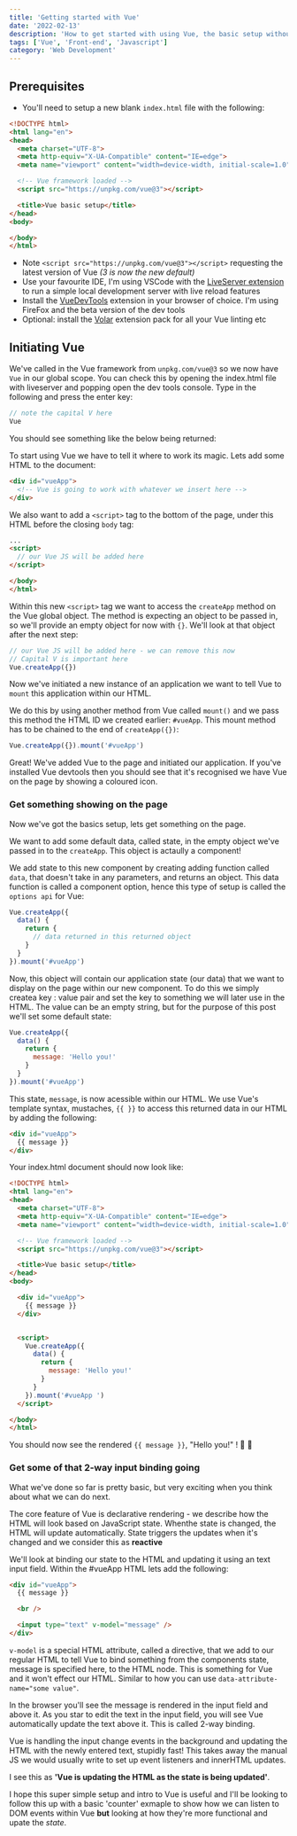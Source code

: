 ```yaml
---
title: 'Getting started with Vue'
date: '2022-02-13'
description: 'How to get started with using Vue, the basic setup without any build tools..'
tags: ['Vue', 'Front-end', 'Javascript']
category: 'Web Development'
---
```


## Prerequisites
- You'll need to setup a new blank `index.html` file with the following:
```html
<!DOCTYPE html>
<html lang="en">
<head>
  <meta charset="UTF-8">
  <meta http-equiv="X-UA-Compatible" content="IE=edge">
  <meta name="viewport" content="width=device-width, initial-scale=1.0">

  <!-- Vue framework loaded -->
  <script src="https://unpkg.com/vue@3"></script>

  <title>Vue basic setup</title>
</head>
<body>

</body>
</html>
```
- Note `<script src="https://unpkg.com/vue@3"></script>` requesting the latest version of Vue _(3 is now the new default)_
- Use your favourite IDE, I'm using VSCode with the [LiveServer extension](https://marketplace.visualstudio.com/items?itemName=ritwickdey.LiveServer) to run a simple local development server with live reload features
- Install the [VueDevTools](https://addons.mozilla.org/en-US/firefox/addon/vue-js-devtools/) extension in your browser of choice. I'm using FireFox and the beta version of the dev tools
- Optional: install the [Volar](https://marketplace.visualstudio.com/items?itemName=MisterJ.vue-volar-extention-pack) extension pack for all your Vue linting etc


## Initiating Vue
We've called in the Vue framework from `unpkg.com/vue@3` so we now have `Vue` in our global scope. You can check this by opening the index.html file with liveserver and popping open the dev tools console. Type in the following and press the enter key:

``` js
// note the capital V here
Vue
```

You should see something like the below being returned:

<article-image src="blog/getting-started-with-vue/vue-global-object.png" alt="the Vue global objectin the browser devtools" class="mb-5" ></article-image>

To start using Vue we have to tell it where to work its magic. Lets add some HTML to the document:

```html
<div id="vueApp">
  <!-- Vue is going to work with whatever we insert here -->
</div>
```

We also want to add a `<script>` tag to the bottom of the page, under this HTML before the closing `body` tag:

```html
...
<script>
  // our Vue JS will be added here
</script>

</body>
</html>
```

Within this new `<script>` tag we want to access the `createApp` method on the Vue global object. The method is expecting an object to be passed in, so we'll provide an empty object for now with `{}`. We'll look at that object after the next step:

```js
// our Vue JS will be added here - we can remove this now
// Capital V is important here
Vue.createApp({})
```

Now we've initiated a new instance of an application we want to tell Vue to `mount` this application within our HTML.

We do this by using another method from Vue called `mount()` and we pass this method the HTML ID we created earlier: `#vueApp`. This mount method has to be chained to the end of `createApp({})`:

```js
Vue.createApp({}).mount('#vueApp')
```

Great! We've added Vue to the page and initiated our application. If you've installed Vue devtools then you should see that it's recognised we have Vue on the page by showing a coloured icon.



### Get something showing on the page

Now we've got the basics setup, lets get something on the page.

We want to add some default data, called state, in the empty object we've passed in to the `createApp`. This object is actaully a component!

We add state to this new component by creating adding function called `data`, that doesn't take in any parameters, and returns an object. This data function is called a component option, hence this type of setup is called the `options api` for Vue:

```js
Vue.createApp({
  data() {
    return {
      // data returned in this returned object
    }
  }
}).mount('#vueApp')
```

Now, this object will contain our application state (our data) that we want to display on the page within our new component. To do this we simply createa key : value pair and set the key to something we will later use in the HTML. The value can be an empty string, but for the purpose of this post we'll set some default state:

```js
Vue.createApp({
  data() {
    return {
      message: 'Hello you!'
    }
  }
}).mount('#vueApp')
```

This state, `message`, is now acessible within our HTML. We use Vue's template syntax, mustaches, `{{ }}` to access this returned data in our HTML by adding the following:

```html
<div id="vueApp">
  {{ message }}
</div>
```

Your index.html document should now look like:

```html
<!DOCTYPE html>
<html lang="en">
<head>
  <meta charset="UTF-8">
  <meta http-equiv="X-UA-Compatible" content="IE=edge">
  <meta name="viewport" content="width=device-width, initial-scale=1.0">

  <!-- Vue framework loaded -->
  <script src="https://unpkg.com/vue@3"></script>

  <title>Vue basic setup</title>
</head>
<body>

  <div id="vueApp">
    {{ message }}
  </div>


  <script>
    Vue.createApp({
      data() {
        return {
          message: 'Hello you!'
        }
      }
    }).mount('#vueApp ')
  </script>

</body>
</html>
```

You should now see the rendered `{{ message }}`, "Hello you!" ! 🎉 🥳

### Get some of that 2-way input binding going

What we've done so far is pretty basic, but very exciting when you think about what we can do next.

The core feature of Vue is declarative rendering - we describe how the HTML will look based on JavaScript state. Whenthe state is changed, the HTML will update automatically. State triggers the updates when it's changed and we consider this as **reactive**

We'll look at binding our state to the HTML and updating it using an text input field. Within the #vueApp HTML lets add the following:

```html
<div id="vueApp">
  {{ message }}

  <br />

  <input type="text" v-model="message" />
</div>
```

`v-model` is a special HTML attribute, called a directive, that we add to our regular HTML to tell Vue to bind something from the components state, message is specified here, to the HTML node. This is something for Vue and it won't effect our HTML. Similar to how you can use `data-attribute-name="some value"`.

In the browser you'll see the message is rendered in the input field and above it. As you star to edit the text in the input field, you will see Vue automatically update the text above it. This is called 2-way binding.

Vue is handling the input change events in the background and updating the HTML with the newly entered text, stupidly fast! This takes away the manual JS we would usually write to set up event listeners and innerHTML updates.

I see this as **'Vue is updating the HTML as the state is being updated'**.


I hope this super simple setup and intro to Vue is useful and I'll be looking to follow this up with a basic 'counter' exmaple to show how we can listen to DOM events within Vue **but** looking at how they're more functional and upate the _state_.
